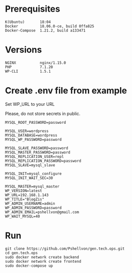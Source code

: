 
# Prerequisites

```
K(Ubuntu)       18:04
Docker          18.06.0-ce, build 0ffa825
Docker-Compose  1.21.2, build a133471
```

# Versions

```
NGINX           nginx/1.15.0
PHP             7.1.20
WP-CLI          1.5.1
```

# Create .env file from example

Set WP_URL to your URL

Please, do not store secrets in public.

```
MYSQL_ROOT_PASSWORD=password

MYSQL_USER=wordpress
MYSQL_DATABASE=wordpress
MYSQL_WP_PASSWORD=password

MYSQL_SLAVE_PASSWORD=password
MYSQL_MASTER_PASSWORD=password
MYSQL_REPLICATION_USER=repl
MYSQL_REPLICATION_PASSWORD=password
MYSQL_SLAVE=mysql_slave

MYSQL_INIT=mysql_configure
MYSQL_INIT_WAIT_SEC=30

MYSQL_MASTER=mysql_master
WP_VERSION=latest
WP_URL=192.168.1.143
WP_TITLE="BlogZis"
WP_ADMIN_USERNAME=admin
WP_ADMIN_PASSWORD=password
WP_ADMIN_EMAIL=pshellvon@gmail.com
WP_WAIT_MYSQL=40
```


# Run

```
git clone https://github.com/Pshellvon/gen.tech.ops.git
cd gen.tech.ops
sudo docker network create backend
sudo docker network create frontend
sudo docker-compose up
```

